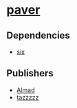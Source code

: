 # [paver](https://pypi.org/project/paver)

## Dependencies
- [six](packages/s/six.md)



## Publishers
- [Almad](https://pypi.org/user/Almad)
- [tazzzzz](https://pypi.org/user/tazzzzz)

